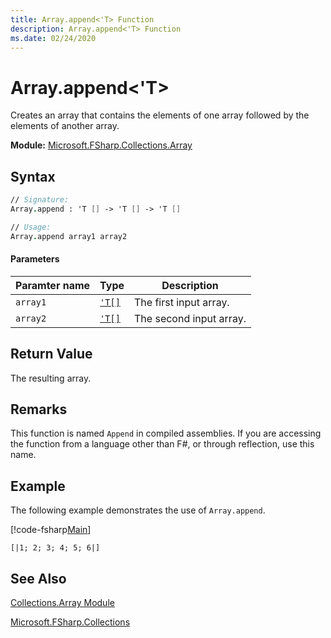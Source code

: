 ```yaml
---
title: Array.append<'T> Function
description: Array.append<'T> Function
ms.date: 02/24/2020
---
```


# Array.append<'T>

Creates an array that contains the elements of one array followed by the elements of another array.

**Module:** [Microsoft.FSharp.Collections.Array](index.md)

## Syntax

```fsharp
// Signature:
Array.append : 'T [] -> 'T [] -> 'T []

// Usage:
Array.append array1 array2
```

#### Parameters

|Paramter name|Type|Description|
|-------------|----|-----------|
| `array1`|[`'T[]`](../core.['t]-type-1d-[fsharp].md)|The first input array.|
| `array2`|[`'T[]`](../core.['t]-type-1d-[fsharp].md)|The second input array.|

## Return Value

The resulting array.

## Remarks
This function is named `Append` in compiled assemblies. If you are accessing the function from a language other than F#, or through reflection, use this name.

## Example

The following example demonstrates the use of `Array.append`.

[!code-fsharp[Main](~/samples/snippets/fsharp/arrays/snippet13.fs)]

```
[|1; 2; 3; 4; 5; 6|]
```

## See Also
[Collections.Array Module](index.md)

[Microsoft.FSharp.Collections](../microsoft.fsharp.collections-namespace-[fsharp].md)

